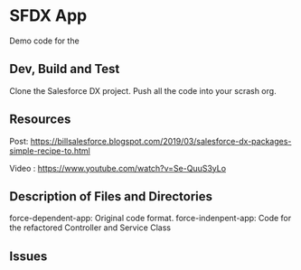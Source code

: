 # SFDX App

Demo code for the 

## Dev, Build and Test

Clone the Salesforce DX project.
Push all the code into your scrash org. 

## Resources

Post: https://billsalesforce.blogspot.com/2019/03/salesforce-dx-packages-simple-recipe-to.html

Video : https://www.youtube.com/watch?v=Se-QuuS3yLo 

## Description of Files and Directories

force-dependent-app: Original code format.
force-indenpent-app: Code for the refactored Controller and Service Class

## Issues

